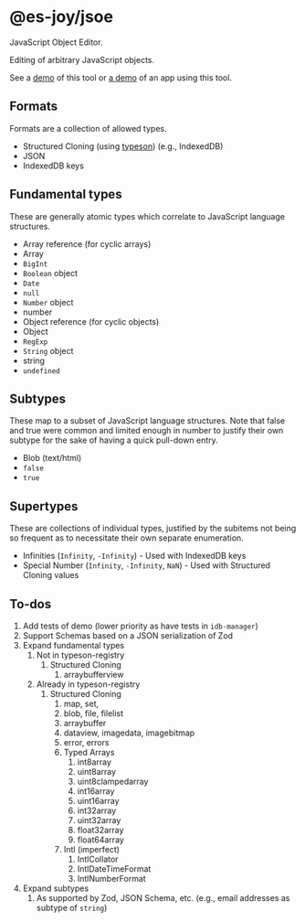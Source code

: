 # @es-joy/jsoe

JavaScript Object Editor.

Editing of arbitrary JavaScript objects.

See a [demo](https://es-joy.github.io/jsoe/demo/) of this tool or
[a demo](https://brettz9.github.io/idb-manager/index-pages.html) of an
app using this tool.

## Formats

Formats are a collection of allowed types.

- Structured Cloning (using [typeson](https://github.com/dfahlander/typeson)) (e.g., IndexedDB)
- JSON
- IndexedDB keys

## Fundamental types

These are generally atomic types which correlate to JavaScript language structures.

- Array reference (for cyclic arrays)
- Array
- `BigInt`
- `Boolean` object
- `Date`
- `null`
- `Number` object
- number
- Object reference (for cyclic objects)
- Object
- `RegExp`
- `String` object
- string
- `undefined`

## Subtypes

These map to a subset of JavaScript language structures. Note that false and true were common and limited enough in number to justify their own subtype for the sake of having a quick pull-down entry.

- Blob (text/html)
- `false`
- `true`

## Supertypes

These are collections of individual types, justified by the subitems not being so frequent as to necessitate their own
separate enumeration.

- Infinities (`Infinity`, `-Infinity`) - Used with IndexedDB keys
- Special Number (`Infinity`, `-Infinity`, `NaN`) - Used with Structured Cloning values

## To-dos

1. Add tests of demo (lower priority as have tests in `idb-manager`)
1. Support Schemas based on a JSON serialization of Zod
1. Expand fundamental types
    1. Not in typeson-registry
        1. Structured Cloning
            1. arraybufferview
    1. Already in typeson-registry
        1. Structured Cloning
            1. map, set,
            1. blob, file, filelist
            1. arraybuffer
            1. dataview, imagedata, imagebitmap
            1. error, errors
            1. Typed Arrays
                1. int8array
                1. uint8array
                1. uint8clampedarray
                1. int16array
                1. uint16array
                1. int32array
                1. uint32array
                1. float32array
                1. float64array
            1. Intl (imperfect)
                1. IntlCollator
                1. IntlDateTimeFormat
                1. IntlNumberFormat
1. Expand subtypes
    1. As supported by Zod, JSON Schema, etc. (e.g., email addresses as
        subtype of `string`)
